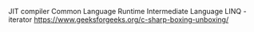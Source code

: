JIT compiler
Common Language Runtime
Intermediate Language
LINQ - iterator
https://www.geeksforgeeks.org/c-sharp-boxing-unboxing/